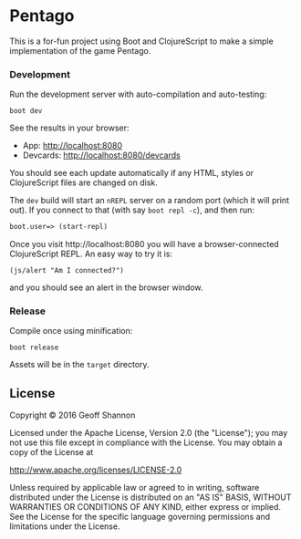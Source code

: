# Pentago

This is a for-fun project using Boot and ClojureScript to make a
simple implementation of the game Pentago.

### Development

Run the development server with auto-compilation and auto-testing:

```
boot dev
```

See the results in your browser:

- App: [http://localhost:8080](http://localhost:8080)
- Devcards: [http://localhost:8080/devcards](http://localhost:8080/devcards)

You should see each update automatically if any HTML, styles or
ClojureScript files are changed on disk.

The `dev` build will start an `nREPL` server on a random port (which
it will print out). If you connect to that (with say `boot repl -c`),
and then run:


``` clojure
boot.user=> (start-repl)
```

Once you visit http://localhost:8080 you will have a browser-connected
ClojureScript REPL. An easy way to try it is:

    (js/alert "Am I connected?")

and you should see an alert in the browser window.


### Release

Compile once using minification:

```
boot release
```

Assets will be in the `target` directory.

## License

Copyright © 2016 Geoff Shannon

Licensed under the Apache License, Version 2.0 (the "License");
you may not use this file except in compliance with the License.
You may obtain a copy of the License at

  http://www.apache.org/licenses/LICENSE-2.0

Unless required by applicable law or agreed to in writing, software
distributed under the License is distributed on an "AS IS" BASIS,
WITHOUT WARRANTIES OR CONDITIONS OF ANY KIND, either express or implied.
See the License for the specific language governing permissions and
limitations under the License.
